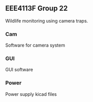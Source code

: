  ## EEE4113F Group 22 
 Wildlife monitoring using camera traps.

 ### Cam
 Software for camera system
 ### GUI
 GUI software
 ### Power
 Power supply kicad files
